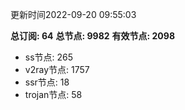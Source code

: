 更新时间2022-09-20 09:55:03

**总订阅: 64**
**总节点: 9982**
**有效节点: 2098**
- ss节点: 265
- v2ray节点: 1757
- ssr节点: 18
- trojan节点: 58
